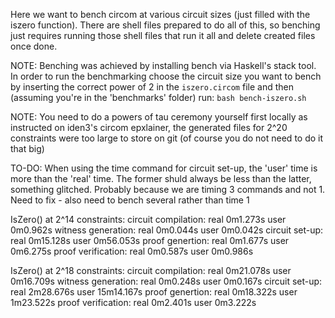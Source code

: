 Here we want to bench circom at various circuit sizes (just filled with the iszero function). There are shell
files prepared to do all of this, so benching just requires running those shell files that run it all and 
delete created files once done.


NOTE: Benching was achieved by installing bench via Haskell's stack tool.
In order to run the benchmarking choose the circuit size you want to bench by inserting the correct power of 2
in the `iszero.circom` file and then (assuming you're in the 'benchmarks' folder) run:
`bash bench-iszero.sh`

NOTE: You need to do a powers of tau ceremony yourself first locally as instructed on iden3's circom epxlainer,
the generated files for 2^20 constraints were too large to store on git (of course you do not need to do it that big)

TO-DO: When using the time command for circuit set-up, the 'user' time is more than the 'real' time.
The former shuld always be less than the latter, something glitched. Probably because we are timing 3 
commands and not 1. Need to fix - also need to bench several rather than time 1


IsZero() at 2^14 constraints:
circuit compilation:    real    0m1.273s   user    0m0.962s
witness generation:     real    0m0.044s   user    0m0.042s
circuit set-up:         real    0m15.128s  user    0m56.053s
proof genertion:        real    0m1.677s   user    0m6.275s
proof verification:     real    0m0.587s   user    0m0.986s

IsZero() at 2^18 constraints:
circuit compilation:    real    0m21.078s   user    0m16.709s
witness generation:     real    0m0.248s    user    0m0.167s
circuit set-up:         real    2m28.676s   user    15m14.167s
proof genertion:        real    0m18.322s   user    1m23.522s
proof verification:     real    0m2.401s    user    0m3.222s